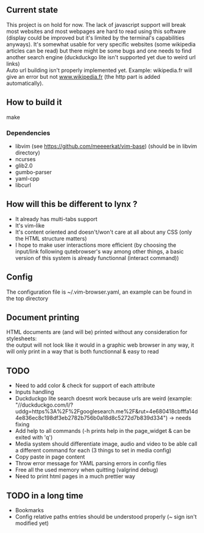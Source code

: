 
## Current state
This project is on hold for now.
The lack of javascript support will break most websites and most webpages are hard to read using this software (display could be improved but it's limited by the terminal's capabilities anyways).
It's somewhat usable for very specific websites (some wikipedia articles can be read) but there might be some bugs and one needs to find another search engine (duckduckgo lite isn't supported yet due to weird url links)  
Auto url building isn't properly implemented yet. Example: wikipedia.fr will give an error but not www.wikipedia.fr (the http part is added automatically).

## How to build it
make
### Dependencies
- libvim (see https://github.com/meeeerkat/vim-base) (should be in libvim directory)
- ncurses
- glib2.0
- gumbo-parser
- yaml-cpp
- libcurl

## How will this be different to lynx ?
- It already has multi-tabs support
- It's vim-like
- It's content oriented and doesn't/won't care at all about any CSS (only the HTML structure matters)
- I hope to make user interactions more efficient (by choosing the input/link following qutebrowser's way among other things, a basic version of this system is already functionnal (interact command))

## Config
The configuration file is ~/.vim-browser.yaml, an example can be found in the top directory

## Document printing
HTML documents are (and will be) printed without any consideration for stylesheets:  
the output will not look like it would in a graphic web browser in any way,
it will only print in a way that is both functionnal & easy to read

## TODO
- Need to add color & check for support of each attribute  
- Inputs handling  
- Duckduckgo lite search doesnt work because urls are weird (example: "//duckduckgo.com/l/?uddg=https%3A%2F%2Fgooglesearch.me%2F&amp;rut=4e680418cbfffa14d4e836ec8c198df3eb2782b756b0a18d8c5272d7b839d334") -> needs fixing  
- Add help to all commands (-h prints help in the page\_widget & can be exited with 'q')  
- Media system should differentiate image, audio and video to be able call a different command for each (3 things to set in media config)  
- Copy paste in page content  
- Throw error message for YAML parsing errors in config files  
- Free all the used memory when quitting (valgrind debug)  
- Need to print html pages in a much prettier way

## TODO in a long time
- Bookmarks  
- Config relative paths entries should be understood properly (~ sign isn't modified yet)  
